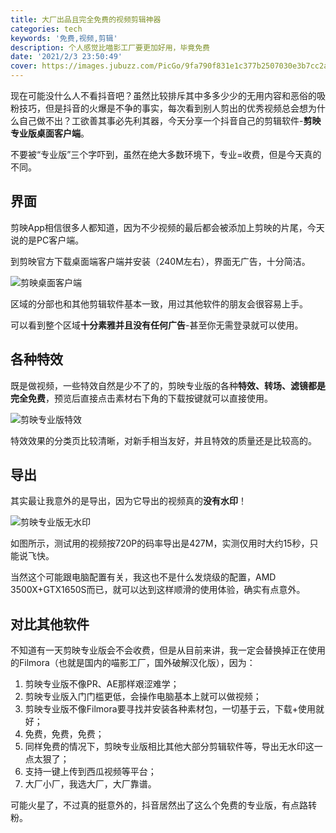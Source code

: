 ```yaml
---
title: 大厂出品且完全免费的视频剪辑神器
categories: tech
keywords: '免费,视频,剪辑'
description: 个人感觉比喵影工厂要更加好用，毕竟免费
date: '2021/2/3 23:50:49'
cover: https://images.jubuzz.com/PicGo/9fa790f831e1c377b2507030e3b7cc2a-7748fd.png
---
```


现在可能没什么人不看抖音吧？虽然比较排斥其中多多少少的无用内容和恶俗的吸粉技巧，但是抖音的火爆是不争的事实，每次看到别人剪出的优秀视频总会想为什么自己做不出？工欲善其事必先利其器，今天分享一个抖音自己的剪辑软件-**剪映专业版桌面客户端**。

不要被“专业版”三个字吓到，虽然在绝大多数环境下，专业=收费，但是今天真的不同。

## 界面

剪映App相信很多人都知道，因为不少视频的最后都会被添加上剪映的片尾，今天说的是PC客户端。

到剪映官方下载桌面端客户端并安装（240M左右），界面无广告，十分简洁。

![剪映桌面客户端](https://images.jubuzz.com/PicGo/46cd14b07d073be8bda5987c490bdbb3-f12f17.png)

区域的分部也和其他剪辑软件基本一致，用过其他软件的朋友会很容易上手。

可以看到整个区域**十分素雅并且没有任何广告**-甚至你无需登录就可以使用。

## 各种特效

既是做视频，一些特效自然是少不了的，剪映专业版的各种**特效、转场、滤镜都是完全免费**，预览后直接点击素材右下角的下载按键就可以直接使用。

![剪映专业版特效](https://images.jubuzz.com/PicGo/9fa790f831e1c377b2507030e3b7cc2a-7748fd.png)

特效效果的分类页比较清晰，对新手相当友好，并且特效的质量还是比较高的。

## 导出

其实最让我意外的是导出，因为它导出的视频真的**没有水印**！

![剪映专业版无水印](https://images.jubuzz.com/PicGo/55c1d4380de0986780b3ac215c9aa5d9-f2e5db.png)

如图所示，测试用的视频按720P的码率导出是427M，实测仅用时大约15秒，只能说飞快。

当然这个可能跟电脑配置有关，我这也不是什么发烧级的配置，AMD 3500X+GTX1650S而已，就可以达到这样顺滑的使用体验，确实有点意外。

## 对比其他软件

不知道有一天剪映专业版会不会收费，但是从目前来讲，我一定会替换掉正在使用的Filmora（也就是国内的喵影工厂，国外破解汉化版），因为：

1. 剪映专业版不像PR、AE那样艰涩难学；
2. 剪映专业版入门门槛更低，会操作电脑基本上就可以做视频；
3. 剪映专业版不像Filmora要寻找并安装各种素材包，一切基于云，下载+使用就好；
4. 免费，免费，免费；
5. 同样免费的情况下，剪映专业版相比其他大部分剪辑软件等，导出无水印这一点太狠了；
6. 支持一键上传到西瓜视频等平台；
7. 大厂小厂，我选大厂，大厂靠谱。

可能火星了，不过真的挺意外的，抖音居然出了这么个免费的专业版，有点路转粉。